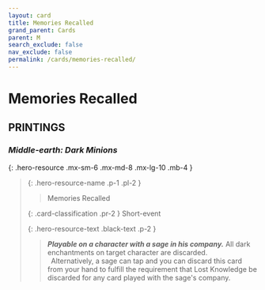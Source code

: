 ```yaml
---
layout: card
title: Memories Recalled
grand_parent: Cards
parent: M
search_exclude: false
nav_exclude: false
permalink: /cards/memories-recalled/
---
```


# Memories Recalled


## PRINTINGS


### _Middle-earth: Dark Minions_

{: .hero-resource .mx-sm-6 .mx-md-8 .mx-lg-10 .mb-4 }
> {: .hero-resource-name .p-1 .pl-2 }
> > <div class="card-mp"></div>
> > <div class="card-name">Memories Recalled</div>
>
> {: .card-classification .pr-2 }
> Short-event
>
> {: .hero-resource-text .black-text .p-2 }
> > ***Playable on a character with a sage in his company.*** All dark enchantments on target character are discarded. <br>&ensp;Alternatively, a sage can tap and you can discard this card from your hand to fulfill the requirement that Lost Knowledge be discarded for any card played with the sage's company. 
> 
